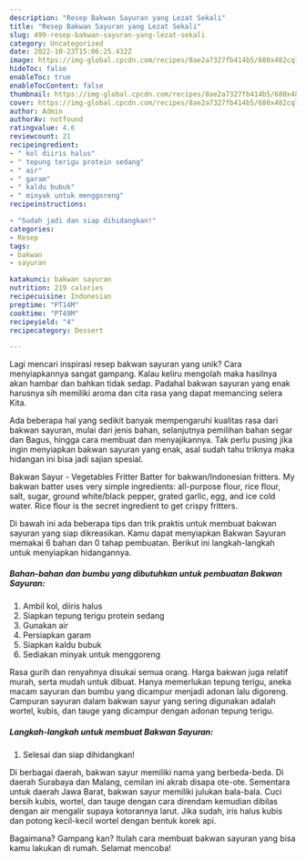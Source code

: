 ```yaml
---
description: "Resep Bakwan Sayuran yang Lezat Sekali"
title: "Resep Bakwan Sayuran yang Lezat Sekali"
slug: 499-resep-bakwan-sayuran-yang-lezat-sekali
category: Uncategorized
date: 2022-10-23T15:06:25.432Z
image: https://img-global.cpcdn.com/recipes/8ae2a7327fb414b5/680x482cq70/bakwan-sayuran-foto-resep-utama.jpg
hideToc: false
enableToc: true
enableTocContent: false
thumbnail: https://img-global.cpcdn.com/recipes/8ae2a7327fb414b5/680x482cq70/bakwan-sayuran-foto-resep-utama.jpg
cover: https://img-global.cpcdn.com/recipes/8ae2a7327fb414b5/680x482cq70/bakwan-sayuran-foto-resep-utama.jpg
author: Admin
authorAv: notfound
ratingvalue: 4.6
reviewcount: 21
recipeingredient:
- " kol diiris halus"
- " tepung terigu protein sedang"
- " air"
- " garam"
- " kaldu bubuk"
- " minyak untuk menggoreng"
recipeinstructions:

- "Sudah jadi dan siap dihidangkan!"
categories:
- Resep
tags:
- bakwan
- sayuran

katakunci: bakwan sayuran 
nutrition: 219 calories
recipecuisine: Indonesian
preptime: "PT14M"
cooktime: "PT49M"
recipeyield: "4"
recipecategory: Dessert

---
```





Lagi mencari inspirasi resep bakwan sayuran yang unik? Cara menyiapkannya sangat gampang. Kalau keliru mengolah maka hasilnya akan hambar dan bahkan tidak sedap. Padahal bakwan sayuran yang enak harusnya sih memiliki aroma dan cita rasa yang dapat memancing selera Kita.





Ada beberapa hal yang sedikit banyak mempengaruhi kualitas rasa dari bakwan sayuran, mulai dari jenis bahan, selanjutnya pemilihan bahan segar dan Bagus, hingga cara membuat dan menyajikannya. Tak perlu pusing jika ingin menyiapkan bakwan sayuran yang enak,      asal sudah tahu triknya maka hidangan ini bisa jadi sajian spesial.














Bakwan Sayur - Vegetables Fritter Batter for bakwan/Indonesian fritters. My bakwan batter uses very simple ingredients: all-purpose flour, rice flour, salt, sugar, ground white/black pepper, grated garlic, egg, and ice cold water. Rice flour is the secret ingredient to get crispy fritters.






Di bawah ini ada beberapa tips dan trik praktis untuk membuat bakwan sayuran yang siap dikreasikan. Kamu dapat menyiapkan Bakwan Sayuran memakai 6 bahan dan 0 tahap pembuatan. Berikut ini langkah-langkah untuk menyiapkan hidangannya.

<!--inarticleads1-->

##### Bahan-bahan dan bumbu yang dibutuhkan untuk pembuatan Bakwan Sayuran:

1. Ambil  kol, diiris halus
1. Siapkan  tepung terigu protein sedang
1. Gunakan  air
1. Persiapkan  garam
1. Siapkan  kaldu bubuk
1. Sediakan  minyak untuk menggoreng


Rasa gurih dan renyahnya disukai semua orang. Harga bakwan juga relatif murah, serta mudah untuk dibuat. Hanya memerlukan tepung terigu, aneka macam sayuran dan bumbu yang dicampur menjadi adonan lalu digoreng. Campuran sayuran dalam bakwan sayur yang sering digunakan adalah wortel, kubis, dan tauge yang dicampur dengan adonan tepung terigu. 

<!--inarticleads2-->

##### Langkah-langkah untuk membuat Bakwan Sayuran:


1. Selesai dan siap dihidangkan!

Di berbagai daerah, bakwan sayur memiliki nama yang berbeda-beda. Di daerah Surabaya dan Malang, cemilan ini akrab disapa ote-ote. Sementara untuk daerah Jawa Barat, bakwan sayur memiliki julukan bala-bala. Cuci bersih kubis, wortel, dan tauge dengan cara direndam kemudian dibilas dengan air mengalir supaya kotorannya larut. Jika sudah, iris halus kubis dan potong kecil-kecil wortel dengan bentuk korek api. 

Bagaimana? Gampang kan? Itulah cara membuat bakwan sayuran yang bisa kamu lakukan di rumah. Selamat mencoba!
